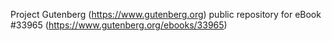 Project Gutenberg (https://www.gutenberg.org) public repository for eBook #33965 (https://www.gutenberg.org/ebooks/33965)
